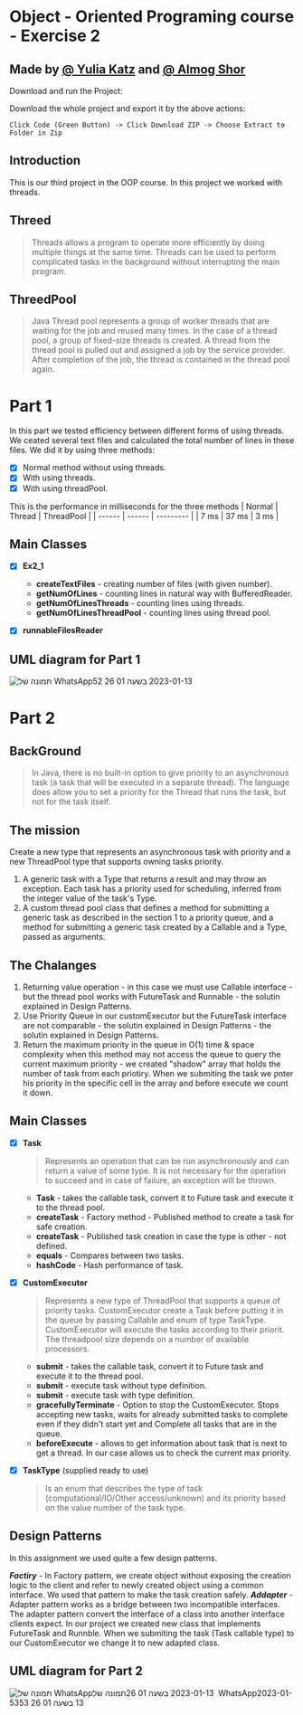 # Object - Oriented Programing course - Exercise 2
## Made by [@ Yulia Katz](https://github.com/yukatz) and [ @ Almog Shor](https://github.com/AlmogShor)



Download and run the Project:

Download the whole project and export it by the above actions:
```
Click Code (Green Button) -> Click Download ZIP -> Choose Extract to Folder in Zip 
```

## Introduction
This is our third project in the OOP course.
In this project we worked with threads.


## Threed
>Threads allows a program to operate more efficiently by doing multiple things at the same time.
Threads can be used to perform complicated tasks in the background without interrupting the main program.

## ThreedPool
>Java Thread pool represents a group of worker threads that are waiting for the job and reused many times.
In the case of a thread pool, a group of fixed-size threads is created. 
A thread from the thread pool is pulled out and assigned a job by the service provider. 
After completion of the job, the thread is contained in the thread pool again.

# Part 1
In this part we tested efficiency between different forms of using threads.
We ceated several text files and calculated the total number of lines in these files.
We did it by using three methods:
- [x] Normal method without using threads.
- [x] With using threads.
- [x] With using threadPool.

This is the performance in milliseconds for the three methods
| Normal  | Thread | ThreadPool  | 
| ------  | ------ | ---------   |
|  7 ms   |  37 ms |   3 ms      | 


## Main Classes
- [x] **Ex2_1** 
    - **createTextFiles** - creating number of files (with given number). 
    - **getNumOfLines** - counting lines in natural way with BufferedReader.  
    - **getNumOfLinesThreads** - counting lines using threads. 
    - **getNumOfLinesThreadPool** - counting lines using thread pool.
- [x] **runnableFilesReader**


## UML diagram for Part 1
![תמונה של WhatsApp‏ 2023-01-13 בשעה 01 26 52](https://user-images.githubusercontent.com/92925727/212204006-70a76557-ea24-4179-a953-a45f2cdd64a2.jpg)


# Part 2
## BackGround
> In Java, there is no built-in option to give priority to an asynchronous task (a task that will be executed in a separate thread). The language does allow you to set a priority for the Thread that runs the task, but not for the task itself.





## The mission
Create a new type that represents an asynchronous task with priority and a new ThreadPool type that supports owning tasks
priority.
1. A generic task with a Type that returns a result and may throw an exception.
Each task has a priority used for scheduling, inferred from the integer value of the task's Type.
2. A custom thread pool class that defines a method for submitting a generic task as described in
the section 1 to a priority queue, and a method for submitting a generic task created by a
Callable<V> and a Type, passed as arguments.

## The Chalanges
1. Returning value operation - in this case we must use Callable interface - but the thread pool works with FutureTask and Runnable - the solutin explained in Design Patterns.
2. Use Priority Queue in our customExecutor but the FutureTask interface are not comparable - the solutin explained in Design Patterns - the solutin explained in Design Patterns.
3. Return the maximum priority in the queue in O(1) time & space complexity when this method may not access the queue to query the current maximum priority - we created "shadow" array that holds the number of task from each priotiry. When we submiting the task we קnter his priority in the specific cell in the array and before execute we count it down.



## Main Classes
- [x] **Task** 
  > Represents an operation that can be run asynchronously and can return a value of some type.
  It is not necessary for the operation to succeed and in case of failure, an exception will be thrown.
    - **Task** -  takes the callable task, convert it to Future task and execute it to the thread pool.
    - **createTask** - Factory method - Published method to create a task for safe creation.
    - **createTask** - Published task creation in case the type is other - not defined.
    - **equals** - Compares between two tasks.
    - **hashCode** - Hash performance of task.
   
    
- [x] **CustomExecutor**
  > Represents a new type of ThreadPool that supports a queue of priority tasks. CustomExecutor create a Task before putting it in the queue by passing Callable<V> and enum of type TaskType. CustomExecutor will execute the tasks according to their priorit. The threadpool size depends on a number of available processors. 
    - **submit** - takes the callable task, convert it to Future task and execute it to the thread pool.
    - **submit** - execute task without type definition.
    - **submit** - execute task with type definition.
    - **gracefullyTerminate** - Option to stop the CustomExecutor. Stops accepting new tasks, waits for already submitted tasks to complete even if they didn't start yet and Complete all tasks that are in the queue.
    - **beforeExecute** - allows to get information about task that is next to get a thread. In our case allows us to check the current max priority.
    

- [x] **TaskType** (supplied ready to use)
  > Is an enum that describes the type of task (computational/IO/Other access/unknown) and its priority based on the value number of the task type.
  
## Design Patterns
In this assignment we used quite a few design patterns.
  
***Factiry*** - In Factory pattern, we create object without exposing the creation logic to the client and refer to newly created object using a common interface. We used that pattern to make the task creation safely.
***Addapter*** - Adapter pattern works as a bridge between two incompatible interfaces. The adapter pattern convert the interface of a class into another interface clients expect. In our project we created new class that implements FutureTask and Runnble. When we submiting the task (Task callable type) to our CustomExecutor we change it to new adapted class.

## UML diagram for Part 2
   
![תמונה של WhatsApp‏ 2023-01-13 בשעה 01 26![תמונה של WhatsApp‏ 2023-01-13 בשעה 01 26 53](https://user-images.githubusercontent.com/92925727/212213086-395438a4-99a4-42fe-94cb-70f4dbeb70ea.jpg)53](https://user-images.githubusercontent.com/92925727/212203776-2c6d33bc-a932-4be9-8606-e138a3bc5622.jpg) 









